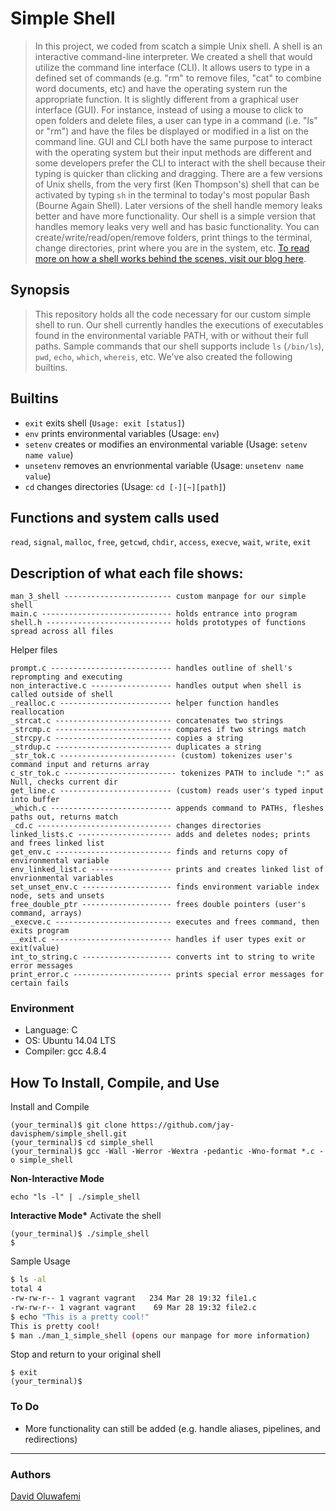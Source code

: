# Simple Shell

> In this project, we coded from scatch a simple Unix shell. A shell is an interactive
> command-line interpreter. We created a shell that would utilize the command line
> interface (CLI). It allows users to type in a defined set of
> commands (e.g. "rm" to remove files, "cat" to combine word documents, etc) and
> have the
> operating system run the appropriate function. It is slightly different from a
> graphical user
> interface (GUI). For instance, instead of using a mouse to click to open
> folders and delete files, a user
> can type in a command (i.e. "ls" or "rm") and have the files be displayed or
> modified in a list on the command line. GUI and CLI both have the same purpose
> to interact
> with the operating system but their input methods are different and some developers
> prefer the CLI to interact with the shell because their typing is quicker than
> clicking and dragging. There are a few
> versions of Unix shells, from the very first (Ken Thompson's) shell that can
> be activated by typing `sh` in the terminal to today's most popular Bash
> (Bourne Again Shell). Later versions of the shell handle memory leaks better and
> have more functionality. Our shell is a simple version that handles memory leaks
> very well and has basic functionality. You can create/write/read/open/remove
> folders, print things to the terminal, change directories, print where you are
> in the system, etc. [To read more on how a shell works behind the scenes, visit
> our blog here](https://medium.com/@MelissaNg__/how-a-shell-works-8a5a461c1910).

## Synopsis

> This repository holds all the code necessary for our custom simple shell to run.
> Our shell currently handles the executions of executables found in the
> environmental variable PATH, with or without their full paths. Sample commands
> that our shell supports include `ls` (`/bin/ls`), `pwd`, `echo`,
> `which`, `whereis`, etc. We've also created the following builtins.

## Builtins

- `exit` exits shell (`Usage: exit [status]`)
- `env` prints environmental variables (Usage: `env`)
- `setenv` creates or modifies an environmental variable (Usage: `setenv name value`)
- `unsetenv` removes an envrionmental variable (Usage: `unsetenv name value`)
- `cd` changes directories (Usage: `cd [-][~][path]`)

## Functions and system calls used

`read`, `signal`, `malloc`, `free`, `getcwd`, `chdir`, `access`, `execve`, `wait`, `write`, `exit`

## Description of what each file shows:

```
man_3_shell ------------------------ custom manpage for our simple shell
main.c ----------------------------- holds entrance into program
shell.h ---------------------------- holds prototypes of functions spread across all files
```

Helper files

```
prompt.c --------------------------- handles outline of shell's reprompting and executing
non_interactive.c ------------------ handles output when shell is called outside of shell
_realloc.c ------------------------- helper function handles reallocation
_strcat.c -------------------------- concatenates two strings
_strcmp.c -------------------------- compares if two strings match
_strcpy.c -------------------------- copies a string
_strdup.c -------------------------- duplicates a string
_str_tok.c -------------------------- (custom) tokenizes user's command input and returns array
c_str_tok.c ------------------------- tokenizes PATH to include ":" as Null, checks current dir
get_line.c ------------------------- (custom) reads user's typed input into buffer
_which.c --------------------------- appends command to PATHs, fleshes paths out, returns match
_cd.c ------------------------------ changes directories
linked_lists.c --------------------- adds and deletes nodes; prints and frees linked list
get_env.c -------------------------- finds and returns copy of environmental variable
env_linked_list.c ------------------ prints and creates linked list of envrionmental variables
set_unset_env.c -------------------- finds environment variable index node, sets and unsets
free_double_ptr -------------------- frees double pointers (user's command, arrays)
_execve.c -------------------------- executes and frees command, then exits program
__exit.c --------------------------- handles if user types exit or exit(value)
int_to_string.c -------------------- converts int to string to write error messages
print_error.c ---------------------- prints special error messages for certain fails
```

### Environment

- Language: C
- OS: Ubuntu 14.04 LTS
- Compiler: gcc 4.8.4

## How To Install, Compile, and Use

Install and Compile

```
(your_terminal)$ git clone https://github.com/jay-davisphem/simple_shell.git
(your_terminal)$ cd simple_shell
(your_terminal)$ gcc -Wall -Werror -Wextra -pedantic -Wno-format *.c -o simple_shell
```

**Non-Interactive Mode**

```
echo "ls -l" | ./simple_shell
```

**Interactive Mode\***
Activate the shell

```
(your_terminal)$ ./simple_shell
$
```

Sample Usage

```sh
$ ls -al
total 4
-rw-rw-r-- 1 vagrant vagrant   234 Mar 28 19:32 file1.c
-rw-rw-r-- 1 vagrant vagrant    69 Mar 28 19:32 file2.c
$ echo "This is a pretty cool!"
This is pretty cool!
$ man ./man_1_simple_shell (opens our manpage for more information)
```

Stop and return to your original shell

```
$ exit
(your_terminal)$
```

### To Do

- More functionality can still be added (e.g. handle aliases, pipelines, and redirections)

---

### Authors

[David Oluwafemi](https://twitter.com/oluw4femi)
